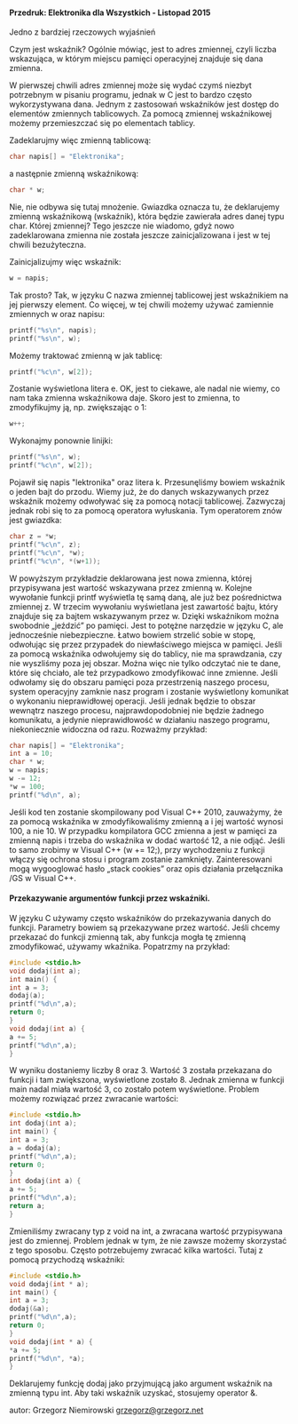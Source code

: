 #### Przedruk: Elektronika dla Wszystkich - Listopad 2015

Jedno z bardziej rzeczowych wyjaśnień

Czym jest wskaźnik? Ogólnie mówiąc, jest to adres zmiennej, czyli liczba wskazująca, w którym miejscu pamięci operacyjnej znajduje się dana zmienna.

W pierwszej chwili adres zmiennej może się wydać czymś niezbyt potrzebnym w pisaniu programu, jednak w C jest to bardzo często wykorzystywana dana. Jednym z zastosowań wskaźników jest dostęp do elementów zmiennych tablicowych. Za pomocą zmiennej wskaźnikowej możemy przemieszczać się po elementach tablicy. 

Zadeklarujmy więc zmienną tablicową:
```c
char napis[] = "Elektronika";
```
a następnie zmienną wskaźnikową:
```c
char * w;
```
Nie, nie odbywa się tutaj mnożenie. Gwiazdka oznacza tu, że deklarujemy zmienną wskaźnikową (wskaźnik), która będzie zawierała adres danej typu char. Której zmiennej? Tego jeszcze nie wiadomo, gdyż nowo zadeklarowana zmienna nie została jeszcze zainicjalizowana i jest w tej chwili bezużyteczna.

Zainicjalizujmy więc wskaźnik:
```c
w = napis;
```
Tak prosto? Tak, w języku C nazwa zmiennej tablicowej jest wskaźnikiem na jej pierwszy element. Co więcej, w tej chwili możemy używać zamiennie zmiennych w
oraz napisu:
```c
printf("%s\n", napis);
printf("%s\n", w);
```
Możemy traktować zmienną w jak tablicę:
```c
printf("%c\n", w[2]);
```
Zostanie wyświetlona litera e. OK, jest to ciekawe, ale nadal nie wiemy, co nam taka zmienna wskaźnikowa daje. Skoro jest to zmienna, to zmodyfikujmy ją, np. zwiększając o 1:
```c
w++;
```
Wykonajmy ponownie linijki:
```c
printf("%s\n", w);
printf("%c\n", w[2]);
```
Pojawił się napis "lektronika" oraz litera k. Przesunęliśmy bowiem wskaźnik o jeden bajt do przodu. Wiemy już, że do danych wskazywanych
przez wskaźnik możemy odwoływać się za pomocą notacji tablicowej. Zazwyczaj jednak robi się to za pomocą operatora wyłuskania. Tym operatorem znów jest gwiazdka:
```c
char z = *w;
printf("%c\n", z);
printf("%c\n", *w);
printf("%c\n", *(w+1));
```
W powyższym przykładzie deklarowana jest nowa zmienna, której przypisywana jest wartość wskazywana przez zmienną w. Kolejne wywołanie funkcji printf wyświetla tę samą daną, ale już bez pośrednictwa zmiennej z. W trzecim wywołaniu wyświetlana jest zawartość bajtu, który znajduje się za bajtem wskazywanym przez w. Dzięki wskaźnikom można swobodnie „jeździć” po pamięci. Jest to potężne narzędzie w języku C, ale jednocześnie niebezpieczne. Łatwo bowiem strzelić sobie
w stopę, odwołując się przez przypadek do niewłaściwego miejsca w pamięci. Jeśli za pomocą wskaźnika odwołujemy się do tablicy, nie ma sprawdzania, czy nie wyszliśmy poza jej obszar. Można więc nie tylko odczytać nie te dane, które się chciało, ale też przypadkowo zmodyfikować inne zmienne. Jeśli odwołamy się do obszaru pamięci poza przestrzenią naszego procesu, system operacyjny zamknie nasz program i zostanie wyświetlony komunikat o wykonaniu nieprawidłowej operacji. Jeśli jednak będzie to obszar wewnątrz naszego procesu, najprawdopodobniej nie będzie żadnego komunikatu, a jedynie nieprawidłowość w działaniu naszego programu, niekoniecznie widoczna od razu. Rozważmy przykład: 
```c
char napis[] = "Elektronika";
int a = 10;
char * w;
w = napis;
w -= 12;
*w = 100;
printf("%d\n", a);
```
Jeśli kod ten zostanie skompilowany pod Visual C++ 2010, zauważymy, że za pomocą wskaźnika w zmodyfikowaliśmy zmienną a i jej wartość wynosi 100, a nie 10. W przypadku kompilatora GCC zmienna a jest w pamięci za zmienną napis i trzeba do wskaźnika w dodać wartość 12, a nie odjąć. Jeśli to samo zrobimy w Visual C++ (w += 12;), przy wychodzeniu z funkcji włączy się ochrona stosu i program zostanie zamknięty. Zainteresowani mogą wygooglować hasło „stack cookies” oraz opis działania przełącznika /GS w Visual C++. 

#### Przekazywanie argumentów funkcji przez wskaźniki. 

W języku C używamy często wskaźników do przekazywania danych do funkcji. Parametry bowiem są przekazywane przez wartość. Jeśli chcemy przekazać do funkcji zmienną tak, aby funkcja mogła tę zmienną zmodyfikować, używamy wkaźnika. Popatrzmy na przykład:
```c
#include <stdio.h>
void dodaj(int a);
int main() {
int a = 3;
dodaj(a);
printf("%d\n",a);
return 0;
}
void dodaj(int a) {
a += 5;
printf("%d\n",a);
}
```
W wyniku dostaniemy liczby 8 oraz 3. Wartość 3 została przekazana do funkcji i tam zwiększona, wyświetlone zostało 8. Jednak zmienna w funkcji main nadal miała wartość 3, co zostało potem wyświetlone. Problem możemy rozwiązać przez zwracanie wartości:
```c
#include <stdio.h>
int dodaj(int a);
int main() {
int a = 3;
a = dodaj(a);
printf("%d\n",a);
return 0;
}
int dodaj(int a) {
a += 5;
printf("%d\n",a);
return a;
}
```
Zmieniliśmy zwracany typ z void na int, a zwracana wartość przypisywana jest do zmiennej. Problem jednak w tym, że nie zawsze możemy skorzystać z tego sposobu.
Często potrzebujemy zwracać kilka wartości. Tutaj z pomocą przychodzą wskaźniki:
```c
#include <stdio.h>
void dodaj(int * a);
int main() {
int a = 3;
dodaj(&a);
printf("%d\n",a);
return 0;
}
void dodaj(int * a) {
*a += 5;
printf("%d\n", *a);
}
```
Deklarujemy funkcję dodaj jako przyjmującą jako argument wskaźnik na zmienną typu int. Aby taki wskaźnik uzyskać, stosujemy operator &.

autor: Grzegorz Niemirowski
grzegorz@grzegorz.net